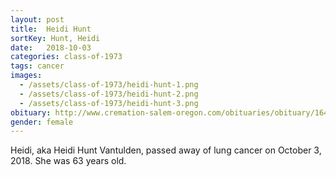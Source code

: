 ```yaml
---
layout: post
title:  Heidi Hunt
sortKey: Hunt, Heidi
date:   2018-10-03
categories: class-of-1973
tags: cancer
images:
  - /assets/class-of-1973/heidi-hunt-1.png
  - /assets/class-of-1973/heidi-hunt-2.png
  - /assets/class-of-1973/heidi-hunt-3.png
obituary: http://www.cremation-salem-oregon.com/obituaries/obituary/16447_Heidi_Hunt_Vantulden
gender: female
---
```

Heidi, aka Heidi Hunt Vantulden, passed away of lung cancer on October 3, 2018.  She was 63 years old.
